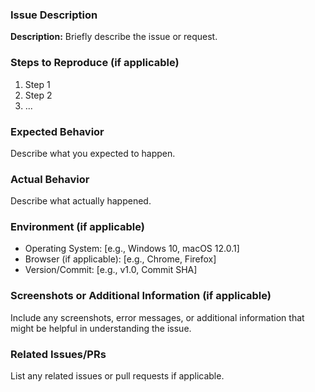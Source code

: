 ### Issue Description

**Description:**
Briefly describe the issue or request.

### Steps to Reproduce (if applicable)

1. Step 1
2. Step 2
3. ...

### Expected Behavior

Describe what you expected to happen.

### Actual Behavior

Describe what actually happened.

### Environment (if applicable)

- Operating System: [e.g., Windows 10, macOS 12.0.1]
- Browser (if applicable): [e.g., Chrome, Firefox]
- Version/Commit: [e.g., v1.0, Commit SHA]

### Screenshots or Additional Information (if applicable)

Include any screenshots, error messages, or additional information that might be helpful in understanding the issue.

### Related Issues/PRs

List any related issues or pull requests if applicable.
